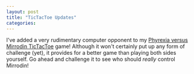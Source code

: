 ```yaml
---
layout: post
title: "TicTacToe Updates"
categories: 
---
```

I've added a very rudimentary computer opponent to my [Phyrexia versus Mirrodin TicTacToe](/projects/magic/tictactoe/) game!  Although it won't certainly put up any form of challenge (yet), it provides for a better game than playing both sides yourself.  Go ahead and challenge it to see who should *really* control Mirrodin!
